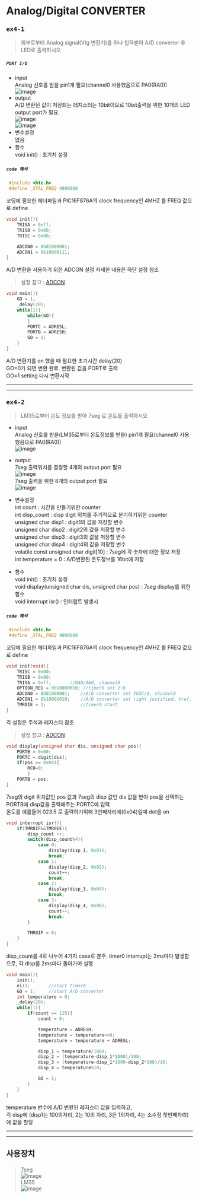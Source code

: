 # Analog/Digital CONVERTER 
### <pre>ex4-1</pre>  
>외부로부터 Analog signal(Vtg 변환기)를 하나 입력받아 A/D converter 후 LED로 출력하시오  

##### <code>PORT I/O</code>  
+ input  
	Analog 신호를 받을 pin1개 필요(channel0 사용했음으로 PA0(RA0))  
  ![image](https://user-images.githubusercontent.com/43701183/48490911-c76fc080-e869-11e8-9013-ce041c22b5ec.png)  
+ output  
  A/D 변환된 값이 저장되는 레지스터는 10bit이므로 10bit출력을 위한 10개의 LED output port가 필요.  
  ![image](https://user-images.githubusercontent.com/43701183/48490674-44e70100-e869-11e8-9b1f-be83f632016d.png)  
  ![image](https://user-images.githubusercontent.com/43701183/48490807-9099aa80-e869-11e8-8e76-5b4dfb687d4b.png)  
+ 변수설정  
  없음  
+ 함수  
  void init() : 초기치 설정  
  
##### <code>code 해석</code> 
```c   
 #include <htc.h>
 #define _XTAL_FREQ 4000000
```
코딩에 필요한 헤더파일과 PIC16F876A의 clock frequency인 4MHZ 를 FREQ 값으로 define  

```c
void init(){
	TRISA = 0xff;
	TRISB = 0x00;
	TRISC = 0x00;

	ADCON0 = 0b01000001;
	ADCON1 = 0b10000111;	
}
```  
A/D 변환을 사용하기 위한 ADCON 설정 자세한 내용은 하단 설정 참조
>설정 참고 : [ADCON](https://google.com)  
```c
void main(){
	GO = 1;
	_delay(20);
	while(1){
		while(GO){
		}
		PORTC = ADRESL;
		PORTB = ADRESH;
		GO = 1;
	}
}
```
A/D 변환기를 on 했을 때 필요한 초기시간 delay(20)  
GO=0가 되면 변환 완료. 변환된 값을 PORT로 출력  
GO=1 setting 다시 변환시작  
  
  
  
    
* * *          
* * * 

### <pre>ex4-2</pre>
>LM35로부터 온도 정보를 받아 7seg 로 온도를 출력하시오  
+ input  
  Analog 신호를 받을(LM35로부터 온도정보를 받을) pin1개 필요(channel0 사용했음으로 PA0(RA0))  
  ![image](https://user-images.githubusercontent.com/43701183/48522221-2c9fd200-e8bb-11e8-8dbf-d7dd28f9deb4.png)  

+ output  
  7seg 출력위치를 결정할 4개의 output port 필요  
  ![image](https://user-images.githubusercontent.com/43701183/48522297-80122000-e8bb-11e8-9f34-5e7748d09a3a.png)  
  7seg 출력을 위한 8개의 output port 필요  
  ![image](https://user-images.githubusercontent.com/43701183/48462123-3fae9580-e81a-11e8-8be9-f5e52fe2027a.png)  
+ 변수설정  
  int count : 시간을 만들기위한 counter  
  int disp_count : disp digit 위치를 주기적으로 분기하기위한 counter  
  unsigned char disp1 : digit1의 값을 저장할 변수  
  unsigned char disp2 : digit2의 값을 저장할 변수  
  unsigned char disp3 : digit3의 값을 저장할 변수  
  unsigned char disp4 : digit4의 값을 저장할 변수  
  volatile const unsigned char digit[10] : 7seg에 각 숫자에 대한 정보 저장  
  int temperature = 0 : A/D변환된 온도정보를 16bit에 저장  
+ 함수  
  void init() : 초기치 설정  
  void display(unsigned char dis, unsigned char pos) : 7seg display를 위한 함수  
  void interrupt isr() : 인터럽트 발생시  
  
##### <code>code 해석</code> 
```c   
 #include <htc.h>
 #define _XTAL_FREQ 4000000
```
코딩에 필요한 헤더파일과 PIC16F876A의 clock frequency인 4MHZ 를 FREQ 값으로 define  
```c
void init(void){
	TRISC = 0x00;
	TRISB = 0x00;
	TRISA = 0xff;		//RA0/AN0, channel0
	OPTION_REG = 0b10000010; //timer0 set 1:8
	ADCON0 = 0b01000001;	//A/D converter set FOSC/8, channel0
	ADCON1 = 0b10001010;	//A/D converter set right justified, Vref, Vss
	TMR0IE = 1;				//timer0 start
}
```
각 설정은 주석과 레지스터 참조  
>설정 참고 : [ADCON](https://google.com)  
```c
void display(unsigned char dis, unsigned char pos){
	PORTB = 0x00;
	PORTC = digit[dis];
	if(pos == 0x04){
		RC0=0;
		}
	PORTB = pos;
}
```  
7seg의 digit 위치값인 pos 값과 7seg의 disp 값인 dis 값을 받아 pos을 선택하는 PORTB에 disp값을 출력해주는 PORTC에 입력  
온도를 예를들어 023.5 로 출력하기위해 3번째자리에(0x04)일때 dot을 on  
```c
void interrupt isr(){
	if(TMR0IF&&TMR0IE){
		disp_count ++;
		switch(disp_count%4){
			case 0:
				display(disp_1, 0x01);
				break;
			case 1:
				display(disp_2, 0x02);
				count++;
				break;
			case 2:
				display(disp_3, 0x04);
				break;
			case 3:
				display(disp_4, 0x08);
				count++;
				break;
		}

		TMR0IF = 0;
	}
}
``` 
disp_count를 4로 나누어 4가지 case로 분주. timer0 interrupt는 2ms마다 발생함으로, 각 disp를 2ms마다 돌아가며 실행  
```c
void main(){
	init();
	ei();		//start timer0
	GO = 1;		//start A/D converter
	int temperature = 0;
	_delay(20);
	while(1){
		if(count == 125){
			count = 0;

			temperature = ADRESH;
			temperature = temperature<<8;
			temperature = temperature + ADRESL;

			disp_1 = temperature/1000;
			disp_2 = (temperature-disp_1*1000)/100;
			disp_3 = (temperature-disp_1*1000-disp_2*100)/10;
			disp_4 = temperature%10;

			GO = 1;
		}
	}
}
```
temperature 변수에 A/D 변환된 레지스터 값을 입력하고,  
각 disp에 (disp1는 100의자리, 2는 10의 자리, 3은 1의자리, 4는 소수점 첫번째자리)에 값을 할당  


* * *          
* * *  
  
## <pre>사용장치</pre>   
>7seg  
![image](https://user-images.githubusercontent.com/43701183/48464575-61f8e100-e823-11e8-91fd-a09e429b48dc.png)  
>LM35  
![image](https://user-images.githubusercontent.com/43701183/48522727-198e0180-e8bd-11e8-82c1-555b191956fd.png)
